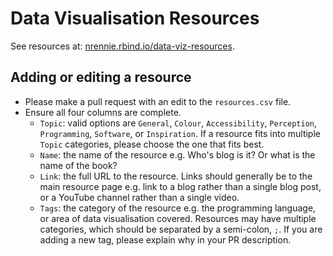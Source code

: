 # Data Visualisation Resources

See resources at: [nrennie.rbind.io/data-viz-resources](https://nrennie.rbind.io/data-viz-resources/).

## Adding or editing a resource

* Please make a pull request with an edit to the `resources.csv` file. 
* Ensure all four columns are complete.
  * `Topic`: valid options are `General`, `Colour`, `Accessibility`, `Perception`, `Programming`, `Software`, or `Inspiration`. If a resource fits into multiple `Topic` categories, please choose the one that fits best. 
  * `Name`: the name of the resource e.g. Who's blog is it? Or what is the name of the book?
  * `Link`: the full URL to the resource. Links should generally be to the main resource page e.g. link to a blog rather than a single blog post, or a YouTube channel rather than a single video.
  * `Tags`: the category of the resource e.g. the programming language, or area of data visualisation covered. Resources may have multiple categories, which should be separated by a semi-colon, `;`. If you are adding a new tag, please explain why in your PR description.
